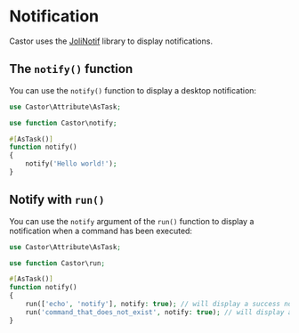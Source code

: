 # Notification

Castor uses the [JoliNotif](https://github.com/jolicode/jolinotif) library to
display notifications.

## The `notify()` function

You can use the `notify()` function to display a desktop notification:

```php
use Castor\Attribute\AsTask;

use function Castor\notify;

#[AsTask()]
function notify()
{
    notify('Hello world!');
}
```

## Notify with `run()`

You can use the `notify` argument of the `run()` function to display a
notification when a command has been executed:

```php
use Castor\Attribute\AsTask;

use function Castor\run;

#[AsTask()]
function notify()
{
    run(['echo', 'notify'], notify: true); // will display a success notification
    run('command_that_does_not_exist', notify: true); // will display a failure notification
}
```
